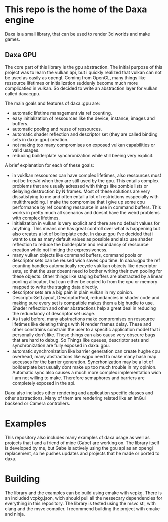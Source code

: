 # This repo is the home of the Daxa engine

Daxa is a small library, that can be used to render 3d worlds and make games.

## Daxa GPU

The core part of this library is the gpu abstraction. The initial purpose of this project was to learn the vulkan api, but i quickly realized that vulkan can not be used as easily as opengl. Coming from OpenGL, many things like ressource lifetimes or initialization suddenly become much more complicatied in vulkan. So decided to write an abstraction layer for vulkan called daxa::gpu.

The main goals and features of daxa::gpu are:
* automatic lifetime management via ref counting.
* easy initialization of ressources like the device, instance, images and buffers.
* automatic pooling and reuse of ressources.
* automatic shader reflection and descriptor set (they are called binding sets in daxa::gpu) creation.
* not making too many compromises on exposed vulkan capabilities or valid usages.
* reducing boilderplate synchronization while still beeing very explicit.

A brief explanation for each of these goals:
* in vuklkan ressources can have complex lifetimes, also ressources must not be free#d when they are still used by the gpu. This entails complex problems that are usually adressed with things like zombie lists or delaying destruction by N frames. Most of these solutions are very dissatisfying to me and often entail a lot of restrictions esspecially with multithreadding. I make the compromise that i give up some cpu performance by ref counting ressource in use in command buffers. This works in pretty much all scenarios and doesnt have the weird problems with complex lifetimes.
* initialization in vulkan is very explicit and there are no default values for anything. This means one has great controll over what is happening but also creates a lot of boilerplate code. In daxa::gpu i've decided that i want to use as many default values as possible and also use shader reflection to reduce the boilderplate and redundancy of ressource creation while not limiting the expressiveness.
* many vulkan objects like command buffers, command pools or descriptor sets can be reused wich saves cpu time. In daxa::gpu the ref counting handles automatically recycle vuklkan objects like descriptor sets, so that the user doesnt need to bother writing their own pooling for these objects. Other things like staging buffers are abstracted by a linear pooling allocator, that can either be copied to from the cpu or memory mapped to write the staging data directly.
* descriptor sets are a big pain in plain vulkan in my opinion. DescriptorSetLayout, DescriptorPool, redundancies in shader code and making sure every set is compatible makes them a big hurdle to use. Shader reflection and other abstractions help a great deal in reducing the redundancy of descriptor set usage.
* As i said before, many abstractions make compromises on ressource lifetimes like deleting things with N render frames delay. These and other constrains constrain the user to a specific application model that i personally don't like. These things can also cause very obscure bugs that are hard to debug. So Things like queues, descriptor sets and synchronization are fully exposed in daxa::gpu.
* automatic synchronization like barrier generation can create hughe cpu overhead, many abstractions like wgpu need to make many hash map accesses for the barrier generation. Syncrhonization may be a lot of boilderplate but usually dont make up too much trouble in my opinion. Automatic sync also causes a much more complex implementation wich i am not willing to make. Therefore semaphores and barriers are completely exposed in the api.

Daxa also includes other rendering and application specific classes and other abstractions.
Many of them are rendering related like an ImGui backend or Camera controllers.

# Examples
This repository also includes many examples of daxa usage as well as projects that i and a friend of mine (Gabe) are working on. The library itself is developed by me, but Gabe is actively using the gpu api as an opengl replacement, so he pushes updates and projects that he made or ported to daxa. 

# Building
The library and the examples can be build using cmake with vcpkg. There is an included vcpkg.json, wich should pull all the nessecary dependencies for everything in this repository.
The library is tested using the msvc stl, with clang and the msvc compiler. I recommend building the project with cmake and ninja.
